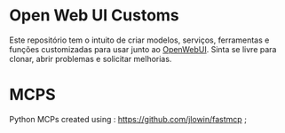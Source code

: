 # Open Web UI Customs
Este repositório tem o intuito de criar modelos, serviços, ferramentas e funções customizadas para usar junto ao [OpenWebUI](https://openwebui.com/).
Sinta se livre para clonar, abrir problemas e solicitar melhorias.

# MCPS
Python MCPs created using : https://github.com/jlowin/fastmcp ;